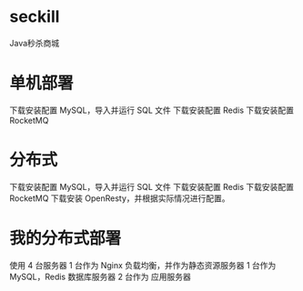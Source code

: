 # seckill
Java秒杀商城

# 单机部署
下载安装配置 MySQL，导入并运行 SQL 文件
下载安装配置 Redis
下载安装配置 RocketMQ

# 分布式
下载安装配置 MySQL，导入并运行 SQL 文件
下载安装配置 Redis
下载安装配置 RocketMQ
下载安装 OpenResty，并根据实际情况进行配置。

# 我的分布式部署
使用 4 台服务器
  1 台作为 Nginx 负载均衡，并作为静态资源服务器
  1 台作为 MySQL，Redis 数据库服务器
  2 台作为 应用服务器
